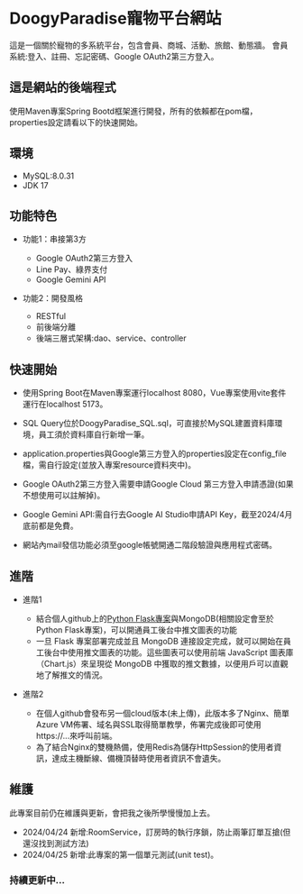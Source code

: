 # DoogyParadise寵物平台網站

這是一個關於寵物的多系統平台，包含會員、商城、活動、旅館、動態牆。
會員系統:登入、註冊、忘記密碼、Google OAuth2第三方登入。

## 這是網站的後端程式
使用Maven專案Spring Bootd框架進行開發，所有的依賴都在pom檔，properties設定請看以下的快速開始。

## 環境
- MySQL:8.0.31
- JDK 17
## 功能特色

- 功能1：串接第3方
    - Google OAuth2第三方登入
    - Line Pay、綠界支付
    - Google Gemini API
     
- 功能2：開發風格
    - RESTful
    - 前後端分離
    - 後端三層式架構:dao、service、controller

## 快速開始

- 使用Spring Boot在Maven專案運行localhost 8080，Vue專案使用vite套件運行在localhost 5173。

- SQL Query位於DoogyParadise_SQL.sql，可直接於MySQL建置資料庫環境，員工須於資料庫自行新增一筆。

- application.properties與Google第三方登入的properties設定在config_file檔，需自行設定(並放入專案resource資料夾中)。

- Google OAuth2第三方登入需要申請Google Cloud 第三方登入申請憑證(如果不想使用可以註解掉)。

- Google Gemini API:需自行去Google AI Studio申請API Key，截至2024/4月底前都是免費。

- 網站內mail發信功能必須至google帳號開通二階段驗證與應用程式密碼。

## 進階
- 進階1
    - 結合個人github上的[Python Flask專案](https://github.com/ruankairex/DoogyParadise_back_Flask)與MongoDB(相關設定會至於Python Flask專案)，可以開通員工後台中推文圖表的功能
    - 一旦 Flask 專案部署完成並且 MongoDB 連接設定完成，就可以開始在員工後台中使用推文圖表的功能。這些圖表可以使用前端 JavaScript 圖表庫（Chart.js）來呈現從 MongoDB 中獲取的推文數據，以便用戶可以直觀地了解推文的情況。

- 進階2
    - 在個人github會發布另一個cloud版本(未上傳)，此版本多了Nginx、簡單Azure VM佈署、域名與SSL取得簡單教學，佈署完成後即可使用https://...來呼叫前端。
    - 為了結合Nginx的雙機熱備，使用Redis為儲存HttpSession的使用者資訊，達成主機斷線、備機頂替時使用者資訊不會遺失。

## 維護
此專案目前仍在維護與更新，會把我之後所學慢慢加上去。
- 2024/04/24 新增:RoomService，訂房時的執行序鎖，防止兩筆訂單互搶(但還沒找到測試方法)
- 2024/04/25 新增:此專案的第一個單元測試(unit test)。
### 持續更新中...
